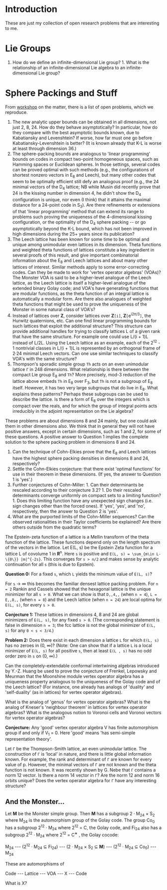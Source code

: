 # Introduction #

These are just my collection of open research problems that are interesting to me.


# Lie Groups #

  1. How do we define an infinite-dimensional Lie group?
    1. What is the relationship of an infinite-dimensional Lie algebra to an infinite-dimensional Lie group?

# Sphere Packings and Stuff #

From [workshop](http://www.aimath.org/WWN/spherepacking/) on the matter, there is a list of open problems, which we reproduce.

  1. The new analytic upper bounds can be obtained in all dimensions, not just 2, 8, 24. How do they behave asymptotically? In particular, how do they compare with the best asymptotic bounds known, due to Kabatiansky and Levenshtein? If worse, how far must one go before Kabatiansky-Levenshtein is better? (It is known already that K-L is worse at least through dimension 36.)
  1. The sphere-packing bounds are analogous to 'linear programming' bounds on codes in compact two-point homogeneous spaces, such as Hamming spaces or Euclidean spheres. In those settings, several codes can be proved optimal with such methods (e.g., the configurations of shortest nonzero vectors in E<sub>8</sub> and Leech), but many other codes that seem to be optimally efficient still defy an analogous proof (e.g., the 24 minimal vectors of the D<sub>4</sub> lattice; NB while Musin did recently prove that 24 is the kissing number in dimension 4, he didn't show the D<sub>4</sub> configuration is unique, nor even (I think) that it attains the maximal distance for a 24-point code in S<sub>3</sub>). Are there refinements or extensions of that 'linear programming' method that can extend its range to problems such proving the uniqueness of the 4-dimensional kissing configuration, or the optimality of the D<sub>4</sub> sphere packing -- or go asymptotically beyond the K-L bound, which has not been improved in high dimensions during the 25+ years since its publication?
  1. The Leech lattice has been known for some time to be optimal and unique among unimodular even lattices in its dimension. Theta functions and weighted theta functions of lattices constitute a key ingredient in several proofs of this result, and give important combinatorial information about the E<sub>8</sub> and Leech lattices and about many other lattices of interest. Similar methods apply to some error-correcting codes. Can they be made to work for 'vertex operator algebras' (VOAs)? The Monster VOA is said to be a higher-level analogue of the Leech lattice, as the Leech lattice is itself a higher-level analogue of the extended binary Golay code; and VOA's have generating functions that are modular functions, as the theta function of an integral lattice is automatically a modular form. Are there also analogues of weighted theta functions that might be used to prove the uniqueness of the Monster in some natural class of VOA's?
  1. Instead of lattices over **Z**, consider lattices over **Z**`[i]`, **Z**`[`e<sup>i2π/3</sup>`]`, the Hurwitz quaternions, etc. Can one find linear programming bounds for such lattices that exploit the additional structure? This structure can provide additional handles for trying to classify lattices L of a given rank that have the same structure. For example one could use L/(i + 1)L instead of L/2L. Using the Leech lattice as an example, each of the 2<sup>12</sup> - 1 nontrivial classes in L/(i + 1)L is represented by an orthogonal frame of 2·24 minimal Leech vectors. Can one use similar techniques to classify VOA's with the same structure?
  1. Thompson's sporadic simple group `Th` acts on an even unimodular lattice `Γ` in 248 dimensions. What relationship is there between the compact Lie group E<sub>8</sub> and `Th`? More precisely, mod-3 reduction of the lattice above embeds `Th` in E<sub>8</sub> over F<sub>3</sub>, but `Th` is not a subgroup of E<sub>8</sub> itself. However, it has two very large subgroups that do live in E<sub>8</sub>. What explains these patterns? Perhaps these subgroups can be used to describe the lattice. Is there a form of E<sub>8</sub> over the integers which is compact over the reals, and for which the group of integral points acts irreducibly in the adjoint representation on the Lie algebra?

These problems are about dimensions 8 and 24 mainly, but one could ask them in other dimensions also. We think that in general they will not have positive answers, except in certain dimensions, such as 1 and 2, for some of these questions. A positive answer to Question 1 implies the complete solution to the sphere packing problem in dimensions 8 and 24.

  1. Can the technique of Cohn-Elkies prove that the E<sub>8</sub> and Leech lattices have the highest sphere packing densities in dimensions 8 and 24, respectively?
  1. Settle the Cohn-Elkies conjecture: that there exist 'optimal functions' for use in their theorem in these dimensions. (If yes, the answer to Question 1 is 'yes'.)
  1. Further conjectures of Cohn-Miller:
    1. Can their determinants be rescaled according to their conjecture 3.2?
    1. Do their rescaled determinants converge uniformly on compact sets to a limiting function?
    1. Does this limiting function have any unexpected sign changes (i.e. sign changes other than the forced ones). If 'yes', 'yes', and 'no', respectively, then the answer to Question 2 is 'yes'.
  1. What are the purported limits of the Cohn-Miller sequences? Can the observed rationalities in their Taylor coefficients be explained? Are there others outside from the quadratic terms?

The Epstein-zeta function of a lattice is a Mellin transform of the theta function of the lattice. These functions depend only on the length spectrum of the vectors in the lattice. Let E(L, s) be the Epstein Zeta function for a lattice L of covolume 1 in **R**<sup>n</sup>. Here `s` is positive and `E(L, s) = \sum_{m\in L-\{0\}} |m|^{-2s}`. This converges for `s > n/2` and makes sense by analytic continuation for all `s` (this is due to Epstein).

**Question 0:** For a fixed `s`, which `L` yields the minimum value of `E(L, s)`?

For `s` → ∞ this becomes the familiar densest lattice packing problem. For `n = 2` Rankin and Cassels showed that the hexagonal lattice is the unique minimizer for all `s > 0`. What we can show is that `D,,4,,` (when `n = 4`), `L = E,,8,,` (when `n = 8`) and the Leech lattice (when `n = 24`) are local optima for `E(L, s)`, for every `s > 0`.

**Conjecture 1:** These lattices in dimensions 4, 8 and 24 are global minimizers of `E(L, s)`, for any fixed `s > 0`. (The corresponding statement is false in dimension `n = 3`; the fcc lattice is not the global minimizer of `E(L, s)` for any `0 < s < 3/4`.)

**Problem 2:** Does there exist in each dimension a lattice `L` for which `E(L, s)` has no zeroes in (0, ∞)?
(Note: One can show that if a lattice `L` is a local minimizer of `E(L, s)` for all positive `s`, then at least `E(L , s)` has no odd order zero in `s` on (0, ∞).)

Can the completely-extendable conformal intertwining algebras introduced by Y.-Z. Huang be used to prove the conjecture of Frenkel, Lepowsky and Meurman that the Moonshine module vertex operator algebra has a uniqueness property analogous to the uniqueness of the Golay code and of the Leech lattice? (For instance, one already has analogs of 'duality' and 'self-duality' (as in lattices) for vertex operator algebras).


What is the analog of 'genus' for vertex operator algebras? What is the analog of Kneser's 'neighbour theorem' in lattices for vertex operator algebras? What is the analogous notion to Voronoi cells and Voronoi vectors for vertex operator algebras?

**Conjecture:** Any 'good' vertex operator algebra V has finite automorphism group if and only if V<sub>1</sub> = 0. Here 'good' means 'has semi-simple representation theory'.

Let `Γ` be the Thompson-Smith lattice, an even unimodular lattice. The construction of `Γ` is ‘local’ in nature, and there is little global information known. For example, the rank and determinant of `Γ` are known for every value of p. However, the minimal vectors of `Γ` are not known and the theta function is not known. It was recently shown by G. Nebe that `Γ` contains a norm 12 vector. Is there a norm 14 vector in `Γ`? Are the norm 12 and norm 16 orbits unique? Does the vertex operator algebra for `Γ` have any interesting structure?

## And the Monster... ##

Let **M** be the Monster simple group. Then **M** has a subgroup 2 · M<sub>24</sub> × S<sub>2</sub> where M<sub>24</sub> is the automorphism group of the Golay code. The group Co<sub>0</sub> has a subgroup 2<sup>12</sup> · M<sub>24</sub> where 2<sup>12</sup> = C, the Golay code, and Fi<sub>24</sub> also has a subgroup 2<sup>12</sup> · M<sub>24</sub> where 2<sup>12</sup> = C<sup>∗</sup> , the Golay cocode:

M<sub>24</sub> --- (2<sup>12</sup> · M<sub>24</sub> ⊆ Fi<sub>24</sub>) --- (2 · M<sub>24</sub> × S<sub>2</sub> ⊆ **M**) --- (2<sup>12</sup> · M<sub>24</sub> ⊆ Co<sub>0</sub>) --- M<sub>24</sub>

These are automorphisms of

Code --- Lattice --- VOA --- X --- Code

What is X?